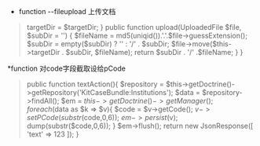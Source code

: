 * function --fileupload  上传文档
> <?php
> namespace KitBaseBundle\Service;
> 
> use Symfony\Component\HttpFoundation\File\UploadedFile;
> 
> class FileUploader
> {
>     private $targetDir;
> 
>     public function __construct($targetDir)
>     {
>         $this->targetDir = $targetDir;
>     }
> 
>     public function upload(UploadedFile $file, $subDir = '')
>     {
>         $fileName = md5(uniqid()).'.'.$file->guessExtension();
>         $subDir = empty($subDir) ? '' : '/' . $subDir;
>         $file->move($this->targetDir . $subDir, $fileName);
> 
>         return $subDir . '/' .$fileName;
>     }
> }


*function 对code字段截取设给pCode

> public function textAction(){
>        $repository = $this->getDoctrine()->getRepository('KitCaseBundle:Institutions');
>        $data = $repository->findAll();
>        $em = $this->getDoctrine()->getManager();
>        foreach($data as $k => $v){
>            $code = $v->getCode();
>            $v->setPCode(substr($code,0,6));
>            $em->persist($v);
>            dump(substr($code,0,6));
>        }
>        $em->flush();
>        return new JsonResponse([
>            'text' => 123
>        ]);
>    }